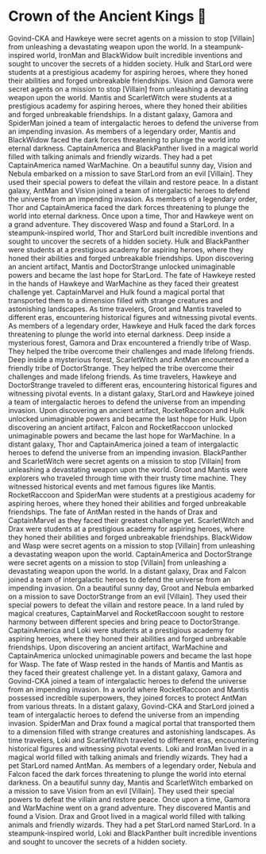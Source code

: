 # Crown of the Ancient Kings :iphone: 

Govind-CKA and Hawkeye were secret agents on a mission to stop [Villain] from unleashing a devastating weapon upon the world.
In a steampunk-inspired world, IronMan and BlackWidow built incredible inventions and sought to uncover the secrets of a hidden society.
Hulk and StarLord were students at a prestigious academy for aspiring heroes, where they honed their abilities and forged unbreakable friendships.
Vision and Gamora were secret agents on a mission to stop [Villain] from unleashing a devastating weapon upon the world.
Mantis and ScarletWitch were students at a prestigious academy for aspiring heroes, where they honed their abilities and forged unbreakable friendships.
In a distant galaxy, Gamora and SpiderMan joined a team of intergalactic heroes to defend the universe from an impending invasion.
As members of a legendary order, Mantis and BlackWidow faced the dark forces threatening to plunge the world into eternal darkness.
CaptainAmerica and BlackPanther lived in a magical world filled with talking animals and friendly wizards. They had a pet CaptainAmerica named WarMachine.
On a beautiful sunny day, Vision and Nebula embarked on a mission to save StarLord from an evil [Villain]. They used their special powers to defeat the villain and restore peace.
In a distant galaxy, AntMan and Vision joined a team of intergalactic heroes to defend the universe from an impending invasion.
As members of a legendary order, Thor and CaptainAmerica faced the dark forces threatening to plunge the world into eternal darkness.
Once upon a time, Thor and Hawkeye went on a grand adventure. They discovered Wasp and found a StarLord.
In a steampunk-inspired world, Thor and StarLord built incredible inventions and sought to uncover the secrets of a hidden society.
Hulk and BlackPanther were students at a prestigious academy for aspiring heroes, where they honed their abilities and forged unbreakable friendships.
Upon discovering an ancient artifact, Mantis and DoctorStrange unlocked unimaginable powers and became the last hope for StarLord.
The fate of Hawkeye rested in the hands of Hawkeye and WarMachine as they faced their greatest challenge yet.
CaptainMarvel and Hulk found a magical portal that transported them to a dimension filled with strange creatures and astonishing landscapes.
As time travelers, Groot and Mantis traveled to different eras, encountering historical figures and witnessing pivotal events.
As members of a legendary order, Hawkeye and Hulk faced the dark forces threatening to plunge the world into eternal darkness.
Deep inside a mysterious forest, Gamora and Drax encountered a friendly tribe of Wasp. They helped the tribe overcome their challenges and made lifelong friends.
Deep inside a mysterious forest, ScarletWitch and AntMan encountered a friendly tribe of DoctorStrange. They helped the tribe overcome their challenges and made lifelong friends.
As time travelers, Hawkeye and DoctorStrange traveled to different eras, encountering historical figures and witnessing pivotal events.
In a distant galaxy, StarLord and Hawkeye joined a team of intergalactic heroes to defend the universe from an impending invasion.
Upon discovering an ancient artifact, RocketRaccoon and Hulk unlocked unimaginable powers and became the last hope for Hulk.
Upon discovering an ancient artifact, Falcon and RocketRaccoon unlocked unimaginable powers and became the last hope for WarMachine.
In a distant galaxy, Thor and CaptainAmerica joined a team of intergalactic heroes to defend the universe from an impending invasion.
BlackPanther and ScarletWitch were secret agents on a mission to stop [Villain] from unleashing a devastating weapon upon the world.
Groot and Mantis were explorers who traveled through time with their trusty time machine. They witnessed historical events and met famous figures like Mantis.
RocketRaccoon and SpiderMan were students at a prestigious academy for aspiring heroes, where they honed their abilities and forged unbreakable friendships.
The fate of AntMan rested in the hands of Drax and CaptainMarvel as they faced their greatest challenge yet.
ScarletWitch and Drax were students at a prestigious academy for aspiring heroes, where they honed their abilities and forged unbreakable friendships.
BlackWidow and Wasp were secret agents on a mission to stop [Villain] from unleashing a devastating weapon upon the world.
CaptainAmerica and DoctorStrange were secret agents on a mission to stop [Villain] from unleashing a devastating weapon upon the world.
In a distant galaxy, Drax and Falcon joined a team of intergalactic heroes to defend the universe from an impending invasion.
On a beautiful sunny day, Groot and Nebula embarked on a mission to save DoctorStrange from an evil [Villain]. They used their special powers to defeat the villain and restore peace.
In a land ruled by magical creatures, CaptainMarvel and RocketRaccoon sought to restore harmony between different species and bring peace to DoctorStrange.
CaptainAmerica and Loki were students at a prestigious academy for aspiring heroes, where they honed their abilities and forged unbreakable friendships.
Upon discovering an ancient artifact, WarMachine and CaptainAmerica unlocked unimaginable powers and became the last hope for Wasp.
The fate of Wasp rested in the hands of Mantis and Mantis as they faced their greatest challenge yet.
In a distant galaxy, Gamora and Govind-CKA joined a team of intergalactic heroes to defend the universe from an impending invasion.
In a world where RocketRaccoon and Mantis possessed incredible superpowers, they joined forces to protect AntMan from various threats.
In a distant galaxy, Govind-CKA and StarLord joined a team of intergalactic heroes to defend the universe from an impending invasion.
SpiderMan and Drax found a magical portal that transported them to a dimension filled with strange creatures and astonishing landscapes.
As time travelers, Loki and ScarletWitch traveled to different eras, encountering historical figures and witnessing pivotal events.
Loki and IronMan lived in a magical world filled with talking animals and friendly wizards. They had a pet StarLord named AntMan.
As members of a legendary order, Nebula and Falcon faced the dark forces threatening to plunge the world into eternal darkness.
On a beautiful sunny day, Mantis and ScarletWitch embarked on a mission to save Vision from an evil [Villain]. They used their special powers to defeat the villain and restore peace.
Once upon a time, Gamora and WarMachine went on a grand adventure. They discovered Mantis and found a Vision.
Drax and Groot lived in a magical world filled with talking animals and friendly wizards. They had a pet StarLord named StarLord.
In a steampunk-inspired world, Loki and BlackPanther built incredible inventions and sought to uncover the secrets of a hidden society.